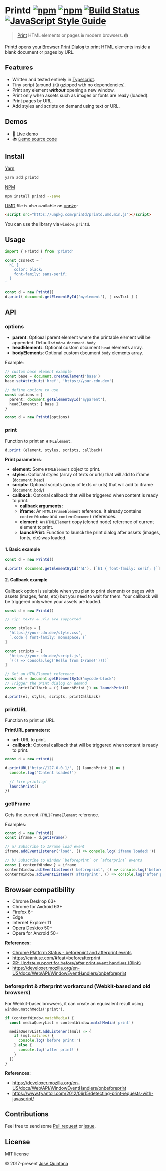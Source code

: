 # Printd [![npm](https://img.shields.io/npm/v/printd.svg)](https://www.npmjs.com/package/printd) [![npm](https://img.shields.io/npm/dt/printd.svg)](https://www.npmjs.com/package/printd) [![Build Status](https://travis-ci.org/joseluisq/printd.svg?branch=master)](https://travis-ci.org/joseluisq/printd) [![JavaScript Style Guide](https://img.shields.io/badge/code_style-standard-brightgreen.svg)](https://standardjs.com)

> [Print](https://developer.mozilla.org/en-US/docs/Web/API/Window/print) HTML elements or pages in modern browsers. :printer:

Printd opens your [Browser Print Dialog](https://developer.mozilla.org/en-US/docs/Web/API/Window/print) to print HTML elements inside a blank document or pages by URL.

## Features

- Written and tested entirely in [Typescript](./src/index.ts).
- Tiny script (around `1KB` gzipped with no dependencies).
- Print any element **_without_** opening a new window.
- Print only when assets such as images or fonts are ready (loaded).
- Print pages by URL.
- Add styles and scripts on demand using text or URL.

## Demos

- :rocket: [Live demo](https://codepen.io/joseluisq/full/VzRpGb/)
- :books: [Demo source code](https://github.com/joseluisq/printd-vue-component-example)

## Install

[Yarn](https://github.com/yarnpkg/)

```sh
yarn add printd
```

[NPM](https://www.npmjs.com/)

```sh
npm install printd --save
```

[UMD](https://github.com/umdjs/umd/) file is also available on [unpkg](https://unpkg.com):

```html
<script src="https://unpkg.com/printd/printd.umd.min.js"></script>
```

You can use the library via `window.printd`.

## Usage

```ts
import { Printd } from 'printd'

const cssText = `
  h1 {
    color: black;
    font-family: sans-serif;
  }
`

const d = new Printd()
d.print( document.getElementById('myelement'), [ cssText ] )
```

## API

### options

- __parent__: Optional parent element where the printable element will be appended. Default `window.document.body`
- __headElements__: Optional custom document `head` elements array.
- __bodyElements__: Optional custom document `body` elements array.

Example:

```ts
// custom base element example
const base = document.createElement('base')
base.setAttribute('href', 'https://your-cdn.dev')

// define options to use
const options = {
  parent: document.getElementById('myparent'),
  headElements: [ base ]
}

const d = new Printd(options)
```

### print

Function to print an `HTMLElement`.

```ts
d.print (element, styles, scripts, callback)
```

__Print parameters:__

- __element:__ Some `HTMLElement` object to print.
- __styles:__ Optional styles (array of texts or urls) that will add to iframe (`document.head`)
- __scripts:__ Optional scripts (array of texts or urls) that will add to iframe (`document.body`)
- __callback:__ Optional callback that will be triggered when content is ready to print.
  - __callback arguments:__
  - __iframe__: An `HTMLIFrameElement` reference. It already contains `contentWindow` and `contentDocument` references.
  - __element__: An `HTMLElement` copy (cloned node) reference of current element to print.
  - __launchPrint__: Function to launch the print dialog after assets (images, fonts, etc) was loaded.

#### 1. Basic example

```ts
const d = new Printd()

d.print( document.getElementById('h1'), [`h1 { font-family: serif; }`] )
```

#### 2. Callback example

Callback option is suitable when you plan to print elements or pages with assets (images, fonts, etc) but you need to wait for them. Your callback will be triggered only when your assets are loaded.

```ts
const d = new Printd()

// Tip: texts & urls are supported

const styles = [
  'https://your-cdn.dev/style.css',
  `.code { font-family: monospace; }`
]

const scripts = [
  'https://your-cdn.dev/script.js',
  `(() => console.log('Hello from IFrame!'))()`
]

// Get an HTMLElement reference
const el = document.getElementById('mycode-block')
// Trigger the print dialog on demand
const printCallback = ({ launchPrint }) => launchPrint()

d.print(el, styles, scripts, printCallback)
```

### printURL

Function to print an URL.

__PrintURL parameters:__

- __url:__ URL to print.
- __callback:__ Optional callback that will be triggered when content is ready to print.

```ts
const d = new Printd()

d.printURL('http://127.0.0.1/', ({ launchPrint }) => {
  console.log('Content loaded!')

  // fire printing!
  launchPrint()
})
```

### getIFrame

Gets the current `HTMLIFrameElement` reference.

Examples:

```ts
const d = new Printd()
const iframe = d.getIFrame()

// a) Subscribe to IFrame load event
iframe.addEventListener('load', () => console.log('iframe loaded!'))

// b) Subscribe to Window `beforeprint` or `afterprint` events
const { contentWindow } = iframe
contentWindow.addEventListener('beforeprint', () => console.log('before print!'))
contentWindow.addEventListener('afterprint', () => console.log('after print!'))
```

## Browser compatibility

- Chrome Desktop 63+
- Chrome for Android 63+
- Firefox 6+
- Edge
- Internet Explorer 11
- Opera Desktop 50+
- Opera for Android 50+

__References:__

- [Chrome Platform Status - beforeprint and afterprint events](https://www.chromestatus.com/features/5700595042222080)
- https://caniuse.com/#feat=beforeafterprint
- [PR: Update support for before/after print event handlers (Blink)](https://github.com/Fyrd/caniuse/pull/4086)
- https://developer.mozilla.org/en-US/docs/Web/API/WindowEventHandlers/onbeforeprint

### beforeprint & afterprint workaround (Webkit-based and old browsers)

For Webkit-based browsers, it can create an equivalent result using `window.matchMedia('print')`.

```ts
if (contentWindow.matchMedia) {
  const mediaQueryList = contentWindow.matchMedia('print')

  mediaQueryList.addListener((mql) => {
    if (mql.matches) {
      console.log('before print!')
    } else {
      console.log('after print!')
    }
  })
}
```

__References:__
- https://developer.mozilla.org/en-US/docs/Web/API/WindowEventHandlers/onbeforeprint
- https://www.tjvantoll.com/2012/06/15/detecting-print-requests-with-javascript/

## Contributions

Feel free to send some [Pull request](https://github.com/joseluisq/printd/pulls) or [issue](https://github.com/joseluisq/printd/issues).

## License
MIT license

© 2017-present [José Quintana](https://git.io/joseluisq)
